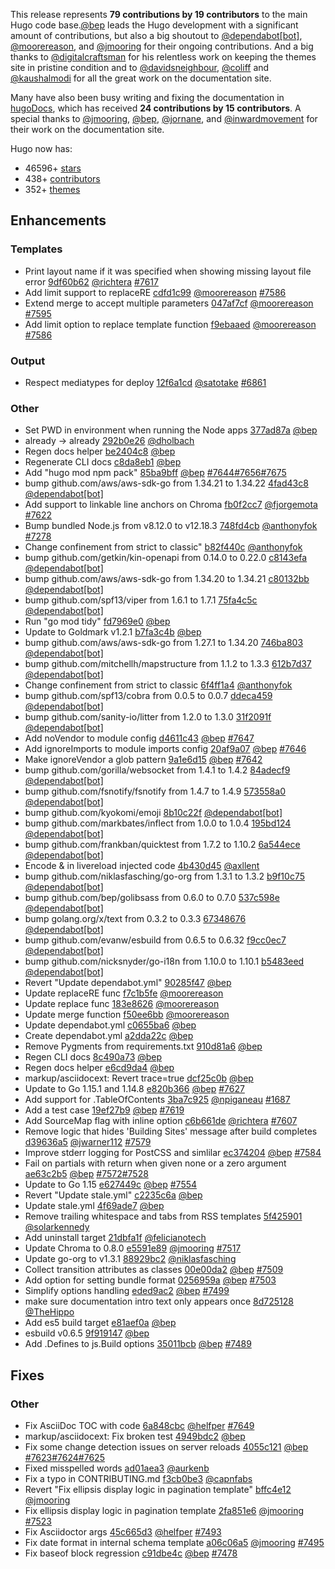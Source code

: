 This release represents **79 contributions by 19 contributors** to the main Hugo code base.[@bep](https://github.com/bep) leads the Hugo development with a significant amount of contributions, but also a big shoutout to [@dependabot[bot]](https://github.com/apps/dependabot), [@moorereason](https://github.com/moorereason), and [@jmooring](https://github.com/jmooring) for their ongoing contributions.
And a big thanks to [@digitalcraftsman](https://github.com/digitalcraftsman) for his relentless work on keeping the themes site in pristine condition and to [@davidsneighbour](https://github.com/davidsneighbour), [@coliff](https://github.com/coliff) and [@kaushalmodi](https://github.com/kaushalmodi) for all the great work on the documentation site.

Many have also been busy writing and fixing the documentation in [hugoDocs](https://github.com/gohugoio/hugoDocs), 
which has received **24 contributions by 15 contributors**. A special thanks to [@jmooring](https://github.com/jmooring), [@bep](https://github.com/bep), [@jornane](https://github.com/jornane), and [@inwardmovement](https://github.com/inwardmovement) for their work on the documentation site.


Hugo now has:

* 46596+ [stars](https://github.com/gohugoio/hugo/stargazers)
* 438+ [contributors](https://github.com/gohugoio/hugo/graphs/contributors)
* 352+ [themes](http://themes.gohugo.io/)

## Enhancements

### Templates

* Print layout name if it was specified when showing missing layout file error [9df60b62](https://github.com/gohugoio/hugo/commit/9df60b62f9c4e36a269f0c6e9a69bee9dc691031) [@richtera](https://github.com/richtera) [#7617](https://github.com/gohugoio/hugo/issues/7617)
* Add limit support to replaceRE [cdfd1c99](https://github.com/gohugoio/hugo/commit/cdfd1c99baa22d69e865294dfcd783811f96c880) [@moorereason](https://github.com/moorereason) [#7586](https://github.com/gohugoio/hugo/issues/7586)
* Extend merge to accept multiple parameters [047af7cf](https://github.com/gohugoio/hugo/commit/047af7cfe5e9aa740b85e0f9974a2d31a0ef4c08) [@moorereason](https://github.com/moorereason) [#7595](https://github.com/gohugoio/hugo/issues/7595)
* Add limit option to replace template function [f9ebaaed](https://github.com/gohugoio/hugo/commit/f9ebaaed1be1e4a26eef2aebd2c7554c979f29fa) [@moorereason](https://github.com/moorereason) [#7586](https://github.com/gohugoio/hugo/issues/7586)

### Output

* Respect mediatypes for deploy [12f6a1cd](https://github.com/gohugoio/hugo/commit/12f6a1cdc0aedf4319367af57bda3c94150d6a84) [@satotake](https://github.com/satotake) [#6861](https://github.com/gohugoio/hugo/issues/6861)

### Other

* Set PWD in environment when running the Node apps [377ad87a](https://github.com/gohugoio/hugo/commit/377ad87a51e0ef3619af4fe1be6aeee14c215c0a) [@bep](https://github.com/bep) 
* already -> already [292b0e26](https://github.com/gohugoio/hugo/commit/292b0e26ec9253398f7289dcf096691f63de2d96) [@dholbach](https://github.com/dholbach) 
* Regen docs helper [be2404c8](https://github.com/gohugoio/hugo/commit/be2404c8b17d3275cc82d9e659b9e41dddea7ded) [@bep](https://github.com/bep) 
* Regenerate CLI docs [c8da8eb1](https://github.com/gohugoio/hugo/commit/c8da8eb1f5551e6d141843daab41cb0ddbb0de4b) [@bep](https://github.com/bep) 
* Add "hugo mod npm pack" [85ba9bff](https://github.com/gohugoio/hugo/commit/85ba9bfffba9bfd0b095cb766f72700d4c211e31) [@bep](https://github.com/bep) [#7644](https://github.com/gohugoio/hugo/issues/7644)[#7656](https://github.com/gohugoio/hugo/issues/7656)[#7675](https://github.com/gohugoio/hugo/issues/7675)
* bump github.com/aws/aws-sdk-go from 1.34.21 to 1.34.22 [4fad43c8](https://github.com/gohugoio/hugo/commit/4fad43c8bd528f1805e78c50cd2e33822351c183) [@dependabot[bot]](https://github.com/apps/dependabot) 
* Add support to linkable line anchors on Chroma [fb0f2cc7](https://github.com/gohugoio/hugo/commit/fb0f2cc718a54fd0774a0367e0a60718b5731de5) [@fjorgemota](https://github.com/fjorgemota) [#7622](https://github.com/gohugoio/hugo/issues/7622)
* Bump bundled Node.js from v8.12.0 to v12.18.3 [748fd4cb](https://github.com/gohugoio/hugo/commit/748fd4cb0d083de7c173d4b04b874358750fc900) [@anthonyfok](https://github.com/anthonyfok) [#7278](https://github.com/gohugoio/hugo/issues/7278)
* Change confinement from strict to classic" [b82f440c](https://github.com/gohugoio/hugo/commit/b82f440c59a5bf466c0f4c0431af6099216b0e37) [@anthonyfok](https://github.com/anthonyfok) 
* bump github.com/getkin/kin-openapi from 0.14.0 to 0.22.0 [c8143efa](https://github.com/gohugoio/hugo/commit/c8143efa5d21d20bcf3fa1d4f3fb292e460f90d8) [@dependabot[bot]](https://github.com/apps/dependabot) 
* bump github.com/aws/aws-sdk-go from 1.34.20 to 1.34.21 [c80132bb](https://github.com/gohugoio/hugo/commit/c80132bbe50f443a8be06dcbc51b855a5a5f8fa2) [@dependabot[bot]](https://github.com/apps/dependabot) 
* bump github.com/spf13/viper from 1.6.1 to 1.7.1 [75fa4c5c](https://github.com/gohugoio/hugo/commit/75fa4c5c950a43e33dfadfa138f61126b548ac40) [@dependabot[bot]](https://github.com/apps/dependabot) 
* Run "go mod tidy" [fd7969e0](https://github.com/gohugoio/hugo/commit/fd7969e0b09e282d1cd83281bc0f5a62080afe5a) [@bep](https://github.com/bep) 
* Update to Goldmark v1.2.1 [b7fa3c4b](https://github.com/gohugoio/hugo/commit/b7fa3c4bba73f873bda71ba028ef46ce58aad908) [@bep](https://github.com/bep) 
* bump github.com/aws/aws-sdk-go from 1.27.1 to 1.34.20 [746ba803](https://github.com/gohugoio/hugo/commit/746ba803afee8f0f56ee0655cc55087f1822d39c) [@dependabot[bot]](https://github.com/apps/dependabot) 
* bump github.com/mitchellh/mapstructure from 1.1.2 to 1.3.3 [612b7d37](https://github.com/gohugoio/hugo/commit/612b7d376f1c50abe1fe6fe5188d576c1f5f1743) [@dependabot[bot]](https://github.com/apps/dependabot) 
* Change confinement from strict to classic [6f4ff1a4](https://github.com/gohugoio/hugo/commit/6f4ff1a4617ec42861d255db718286ceaf4f6c8e) [@anthonyfok](https://github.com/anthonyfok) 
* bump github.com/spf13/cobra from 0.0.5 to 0.0.7 [ddeca459](https://github.com/gohugoio/hugo/commit/ddeca45933ab6e58c1b5187ad58dd261c9059009) [@dependabot[bot]](https://github.com/apps/dependabot) 
* bump github.com/sanity-io/litter from 1.2.0 to 1.3.0 [31f2091f](https://github.com/gohugoio/hugo/commit/31f2091f5803129b97c2a3f6245acc8b788235c7) [@dependabot[bot]](https://github.com/apps/dependabot) 
* Add noVendor to module config [d4611c43](https://github.com/gohugoio/hugo/commit/d4611c4322dabfd8d2520232be578388029867db) [@bep](https://github.com/bep) [#7647](https://github.com/gohugoio/hugo/issues/7647)
* Add ignoreImports to module imports config [20af9a07](https://github.com/gohugoio/hugo/commit/20af9a078189ce1e92a1d2047c90fba2a4e91827) [@bep](https://github.com/bep) [#7646](https://github.com/gohugoio/hugo/issues/7646)
* Make ignoreVendor a glob pattern [9a1e6d15](https://github.com/gohugoio/hugo/commit/9a1e6d15a31ec667b2ff9cf20e43b1daca61e004) [@bep](https://github.com/bep) [#7642](https://github.com/gohugoio/hugo/issues/7642)
* bump github.com/gorilla/websocket from 1.4.1 to 1.4.2 [84adecf9](https://github.com/gohugoio/hugo/commit/84adecf97baa91ab18cb26812fa864b4451d3c5f) [@dependabot[bot]](https://github.com/apps/dependabot) 
* bump github.com/fsnotify/fsnotify from 1.4.7 to 1.4.9 [573558a0](https://github.com/gohugoio/hugo/commit/573558a078c6aaa671de0224c2d62b6d451d667c) [@dependabot[bot]](https://github.com/apps/dependabot) 
* bump github.com/kyokomi/emoji [8b10c22f](https://github.com/gohugoio/hugo/commit/8b10c22f822f0874890d2d6df68439450b83ef89) [@dependabot[bot]](https://github.com/apps/dependabot) 
* bump github.com/markbates/inflect from 1.0.0 to 1.0.4 [195bd124](https://github.com/gohugoio/hugo/commit/195bd1243b350e7a7814e0c893d17c3c408039c7) [@dependabot[bot]](https://github.com/apps/dependabot) 
* bump github.com/frankban/quicktest from 1.7.2 to 1.10.2 [6a544ece](https://github.com/gohugoio/hugo/commit/6a544ece24c37c98e2e4770fab350d76a0553f6a) [@dependabot[bot]](https://github.com/apps/dependabot) 
* Encode & in livereload injected code [4b430d45](https://github.com/gohugoio/hugo/commit/4b430d456afee9c6da5e5ab46084a05469be1430) [@axllent](https://github.com/axllent) 
* bump github.com/niklasfasching/go-org from 1.3.1 to 1.3.2 [b9f10c75](https://github.com/gohugoio/hugo/commit/b9f10c75cb74c1976fbbf3d9e8dcdd4f3d46e790) [@dependabot[bot]](https://github.com/apps/dependabot) 
* bump github.com/bep/golibsass from 0.6.0 to 0.7.0 [537c598e](https://github.com/gohugoio/hugo/commit/537c598e9a4d8b8b47f5bffbcf59f72e9a1902c1) [@dependabot[bot]](https://github.com/apps/dependabot) 
* bump golang.org/x/text from 0.3.2 to 0.3.3 [67348676](https://github.com/gohugoio/hugo/commit/67348676f703f3ad3f778da1cdfa0fe001e5f925) [@dependabot[bot]](https://github.com/apps/dependabot) 
* bump github.com/evanw/esbuild from 0.6.5 to 0.6.32 [f9cc0ec7](https://github.com/gohugoio/hugo/commit/f9cc0ec76ee84451583a16a0abb9b09d298c7e00) [@dependabot[bot]](https://github.com/apps/dependabot) 
* bump github.com/nicksnyder/go-i18n from 1.10.0 to 1.10.1 [b5483eed](https://github.com/gohugoio/hugo/commit/b5483eed6e8c07809fc818192e0ce00d9496565c) [@dependabot[bot]](https://github.com/apps/dependabot) 
* Revert "Update dependabot.yml" [90285f47](https://github.com/gohugoio/hugo/commit/90285f47504f8f2e30254745dd795d4ef007e205) [@bep](https://github.com/bep) 
* Update replaceRE func [f7c1b5fe](https://github.com/gohugoio/hugo/commit/f7c1b5fe1c22ba5f16e3fa442df6a8a70711f23f) [@moorereason](https://github.com/moorereason) 
* Update replace func [183e8626](https://github.com/gohugoio/hugo/commit/183e8626070a5f55c11648082e3060e35231d934) [@moorereason](https://github.com/moorereason) 
* Update merge function [f50ee6bb](https://github.com/gohugoio/hugo/commit/f50ee6bbe5ec0c0a1f7c21da6629faaed23bbe71) [@moorereason](https://github.com/moorereason) 
* Update dependabot.yml [c0655ba6](https://github.com/gohugoio/hugo/commit/c0655ba6ce5db54e8fec2c0e2bef9965b9fb90fc) [@bep](https://github.com/bep) 
* Create dependabot.yml [a2dda22c](https://github.com/gohugoio/hugo/commit/a2dda22c368adbffbba74c8c388cc10299801692) [@bep](https://github.com/bep) 
* Remove Pygments from requirements.txt [910d81a6](https://github.com/gohugoio/hugo/commit/910d81a6927c30ad1126c1bfaab1155b970f6442) [@bep](https://github.com/bep) 
* Regen CLI docs [8c490a73](https://github.com/gohugoio/hugo/commit/8c490a73b3735a0db46abba9bbe15de5ed2167e1) [@bep](https://github.com/bep) 
* Regen docs helper [e6cd9da4](https://github.com/gohugoio/hugo/commit/e6cd9da42d415552ae69e6b0afae823fd5e0003c) [@bep](https://github.com/bep) 
* markup/asciidocext: Revert trace=true [dcf25c0b](https://github.com/gohugoio/hugo/commit/dcf25c0b49eefef0572ec66337a5721bfde22233) [@bep](https://github.com/bep) 
* Update to Go 1.15.1 and 1.14.8 [e820b366](https://github.com/gohugoio/hugo/commit/e820b366b91729313c68be04b413e8894efc4421) [@bep](https://github.com/bep) [#7627](https://github.com/gohugoio/hugo/issues/7627)
* Add support for .TableOfContents [3ba7c925](https://github.com/gohugoio/hugo/commit/3ba7c92530a80f2f04fe57705ab05c247a6e8437) [@npiganeau](https://github.com/npiganeau) [#1687](https://github.com/gohugoio/hugo/issues/1687)
* Add a test case [19ef27b9](https://github.com/gohugoio/hugo/commit/19ef27b98edca53c4138b01c0f7c7bfbeb5ffcf1) [@bep](https://github.com/bep) [#7619](https://github.com/gohugoio/hugo/issues/7619)
* Add SourceMap flag with inline option [c6b661de](https://github.com/gohugoio/hugo/commit/c6b661de826f3ed8768a97a5178b4e020cb2ace1) [@richtera](https://github.com/richtera) [#7607](https://github.com/gohugoio/hugo/issues/7607)
* Remove logic that hides 'Building Sites' message after build completes [d39636a5](https://github.com/gohugoio/hugo/commit/d39636a5fc6bb82b3e0bd013858c7d116faa0c6b) [@jwarner112](https://github.com/jwarner112) [#7579](https://github.com/gohugoio/hugo/issues/7579)
* Improve stderr logging for PostCSS and simlilar [ec374204](https://github.com/gohugoio/hugo/commit/ec37420468157284651ef6b04b30420b249179e2) [@bep](https://github.com/bep) [#7584](https://github.com/gohugoio/hugo/issues/7584)
* Fail on  partials with return when given none or a zero argument [ae63c2b5](https://github.com/gohugoio/hugo/commit/ae63c2b5c94f68fbabd5dbd821630e747e8959a4) [@bep](https://github.com/bep) [#7572](https://github.com/gohugoio/hugo/issues/7572)[#7528](https://github.com/gohugoio/hugo/issues/7528)
* Update to Go 1.15 [e627449c](https://github.com/gohugoio/hugo/commit/e627449c0a2f1d2ffac29357c4f1832fc5462870) [@bep](https://github.com/bep) [#7554](https://github.com/gohugoio/hugo/issues/7554)
* Revert "Update stale.yml" [c2235c6a](https://github.com/gohugoio/hugo/commit/c2235c6a62d29e0a9e2e274eb340358a445b695d) [@bep](https://github.com/bep) 
* Update stale.yml [4f69ade7](https://github.com/gohugoio/hugo/commit/4f69ade7118302abff97169d17bfa9baac6a711c) [@bep](https://github.com/bep) 
* Remove trailing whitespace and tabs from RSS templates [5f425901](https://github.com/gohugoio/hugo/commit/5f42590144579c318a444ea2ce46d5c3fbbbfe6e) [@solarkennedy](https://github.com/solarkennedy) 
* Add uninstall target [21dbfa1f](https://github.com/gohugoio/hugo/commit/21dbfa1f111ca2f066e06af68f267932ce6cf04f) [@felicianotech](https://github.com/felicianotech) 
* Update Chroma to 0.8.0 [e5591e89](https://github.com/gohugoio/hugo/commit/e5591e89d3a71560b70c5f0ded33f2c9465ffe5a) [@jmooring](https://github.com/jmooring) [#7517](https://github.com/gohugoio/hugo/issues/7517)
* Update go-org to v1.3.1 [88929bc2](https://github.com/gohugoio/hugo/commit/88929bc23f5a830645c4e2cdac60aa43f480a478) [@niklasfasching](https://github.com/niklasfasching) 
* Collect transition attributes as classes [00e00da2](https://github.com/gohugoio/hugo/commit/00e00da233ab4d643de90bafca00f60ee0bbe785) [@bep](https://github.com/bep) [#7509](https://github.com/gohugoio/hugo/issues/7509)
* Add option for setting bundle format [0256959a](https://github.com/gohugoio/hugo/commit/0256959a358bb26b983c9d9496862b0fdf387621) [@bep](https://github.com/bep) [#7503](https://github.com/gohugoio/hugo/issues/7503)
* Simplify options handling [eded9ac2](https://github.com/gohugoio/hugo/commit/eded9ac2a05b9a7244c25c70ca8f761b69b33385) [@bep](https://github.com/bep) [#7499](https://github.com/gohugoio/hugo/issues/7499)
* make sure documentation intro text only appears once [8d725128](https://github.com/gohugoio/hugo/commit/8d72512825b4cee12dc1952004f48fd076a3517b) [@TheHippo](https://github.com/TheHippo) 
* Add es5 build target [e81aef0a](https://github.com/gohugoio/hugo/commit/e81aef0a954623e4a19062d1534bd8c2af97102a) [@bep](https://github.com/bep) 
* esbuild v0.6.5 [9f919147](https://github.com/gohugoio/hugo/commit/9f9191471ec501f1f957020726f939c9ef48e193) [@bep](https://github.com/bep) 
* Add .Defines to js.Build options [35011bcb](https://github.com/gohugoio/hugo/commit/35011bcb26b6fcfcbd77dc05aa8246ca45b2c2ba) [@bep](https://github.com/bep) [#7489](https://github.com/gohugoio/hugo/issues/7489)

## Fixes

### Other

* Fix AsciiDoc TOC with code [6a848cbc](https://github.com/gohugoio/hugo/commit/6a848cbc3a2487c8b015e715c2de44aef6051080) [@helfper](https://github.com/helfper) [#7649](https://github.com/gohugoio/hugo/issues/7649)
* markup/asciidocext: Fix broken test [4949bdc2](https://github.com/gohugoio/hugo/commit/4949bdc2ef98a1aebe5536c554d214f15c574a81) [@bep](https://github.com/bep) 
* Fix some change detection issues on server reloads [4055c121](https://github.com/gohugoio/hugo/commit/4055c121847847d8bd6b95a928185daee065091b) [@bep](https://github.com/bep) [#7623](https://github.com/gohugoio/hugo/issues/7623)[#7624](https://github.com/gohugoio/hugo/issues/7624)[#7625](https://github.com/gohugoio/hugo/issues/7625)
* Fixed misspelled words [ad01aea3](https://github.com/gohugoio/hugo/commit/ad01aea3f426206c2b70bbd97c5d29562dfe954d) [@aurkenb](https://github.com/aurkenb) 
* Fix a typo in CONTRIBUTING.md [f3cb0be3](https://github.com/gohugoio/hugo/commit/f3cb0be35adddfe43423a19116994b53817d97f7) [@capnfabs](https://github.com/capnfabs) 
* Revert "Fix ellipsis display logic in pagination template" [bffc4e12](https://github.com/gohugoio/hugo/commit/bffc4e12fe6d255e1fb8d28943993afc7e99e010) [@jmooring](https://github.com/jmooring) 
* Fix ellipsis display logic in pagination template [2fa851e6](https://github.com/gohugoio/hugo/commit/2fa851e6500752c0cea1da5cfdfc6d99e0a81a71) [@jmooring](https://github.com/jmooring) [#7523](https://github.com/gohugoio/hugo/issues/7523)
* Fix Asciidoctor args [45c665d3](https://github.com/gohugoio/hugo/commit/45c665d396ed368261f4a63ceee753c7f6dc5bf9) [@helfper](https://github.com/helfper) [#7493](https://github.com/gohugoio/hugo/issues/7493)
* Fix date format in internal schema template [a06c06a5](https://github.com/gohugoio/hugo/commit/a06c06a5c202de85ff47792b7468bfaeec2fea12) [@jmooring](https://github.com/jmooring) [#7495](https://github.com/gohugoio/hugo/issues/7495)
* Fix baseof block regression [c91dbe4c](https://github.com/gohugoio/hugo/commit/c91dbe4ce9c30623ba6e686fd17efae935aa0cc5) [@bep](https://github.com/bep) [#7478](https://github.com/gohugoio/hugo/issues/7478)





